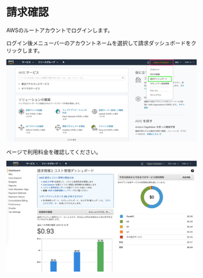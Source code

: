 # 請求確認

AWSのルートアカウントでログインします。

ログイン後メニューバーのアカウントネームを選択して請求ダッシュボードをクリックします。

![/images/billing/billing1.jpg](/images/billing/billing1.jpg)


ページで利用料金を確認してください。

![/images/billing/billing2.jpg](/images/billing/billing2.jpg)


